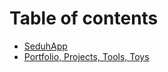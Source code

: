 # Table of contents

* [SeduhApp](README.md)
* [Portfolio, Projects, Tools, Toys](portfolio-projects-tools-toys.md)

